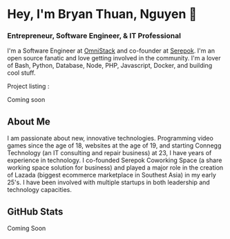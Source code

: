 # Hey, I'm Bryan Thuan, Nguyen 👋

### Entrepreneur, Software Engineer, & IT Professional

I'm a Software Engineer at [OmniStack](https://www.omniStack.co) and co-founder at [Serepok](https://serepok.com). I'm an open source fanatic and love getting involved in the community. I'm a lover of Bash, Python, Database, Node, PHP, Javascript, Docker, and building cool stuff.

Project listing :

Coming soon

## About Me

I am passionate about new, innovative technologies. Programming video games since the age of 18, websites at the age of 19, and starting Connegg Technology (an IT consulting and repair business) at 23, I have years of experience in technology. I co-founded Serepok Coworking Space (a share working space solution for business) and played a major role in the creation of Lazada (biggest ecommerce marketplace in Southest Asia) in my early 25's. I have been involved with multiple startups in both leadership and technology capacities.

## GitHub Stats

Coming Soon
